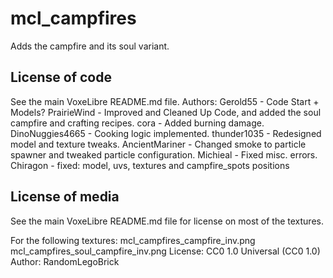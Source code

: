 mcl_campfires
===============
Adds the campfire and its soul variant.

License of code
---------------
See the main VoxeLibre README.md file.
Authors:
Gerold55 - Code Start + Models?
PrairieWind - Improved and Cleaned Up Code, and added the soul campfire and crafting recipes.
cora - Added burning damage.
DinoNuggies4665 - Cooking logic implemented. 
thunder1035 - Redesigned model and texture tweaks. 
AncientMariner - Changed smoke to particle spawner and tweaked particle configuration. 
Michieal - Fixed misc. errors. 
Chiragon - fixed: model, uvs, textures and campfire_spots positions 

License of media
----------------
See the main VoxeLibre README.md file for license on most of the textures.

For the following textures:
mcl_campfires_campfire_inv.png
mcl_campfires_soul_campfire_inv.png
License: CC0 1.0 Universal (CC0 1.0)
Author: RandomLegoBrick
